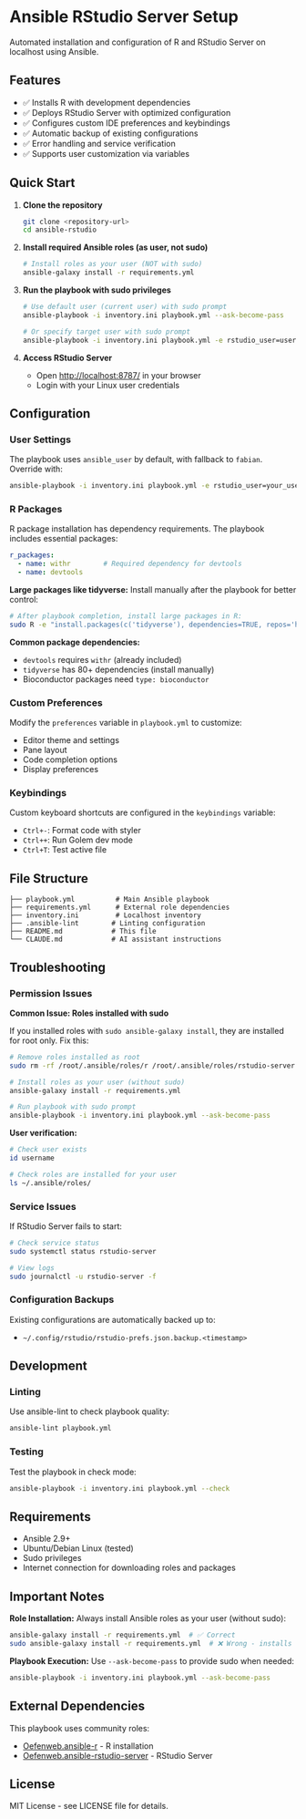 # Ansible RStudio Server Setup

Automated installation and configuration of R and RStudio Server on localhost using Ansible.

## Features

- ✅ Installs R with development dependencies
- ✅ Deploys RStudio Server with optimized configuration
- ✅ Configures custom IDE preferences and keybindings
- ✅ Automatic backup of existing configurations
- ✅ Error handling and service verification
- ✅ Supports user customization via variables

## Quick Start

1. **Clone the repository**

   ```bash
   git clone <repository-url>
   cd ansible-rstudio
   ```

2. **Install required Ansible roles (as user, not sudo)**

   ```bash
   # Install roles as your user (NOT with sudo)
   ansible-galaxy install -r requirements.yml
   ```

3. **Run the playbook with sudo privileges**

   ```bash
   # Use default user (current user) with sudo prompt
   ansible-playbook -i inventory.ini playbook.yml --ask-become-pass
   
   # Or specify target user with sudo prompt
   ansible-playbook -i inventory.ini playbook.yml -e rstudio_user=username --ask-become-pass
   ```

4. **Access RStudio Server**
   - Open <http://localhost:8787/> in your browser
   - Login with your Linux user credentials

## Configuration

### User Settings

The playbook uses `ansible_user` by default, with fallback to `fabian`. Override with:

```bash
ansible-playbook -i inventory.ini playbook.yml -e rstudio_user=your_username
```

### R Packages

R package installation has dependency requirements. The playbook includes essential packages:

```yaml
r_packages:
  - name: withr        # Required dependency for devtools
  - name: devtools
```

**Large packages like tidyverse:** Install manually after the playbook for better control:

```bash
# After playbook completion, install large packages in R:
sudo R -e "install.packages(c('tidyverse'), dependencies=TRUE, repos='https://cloud.r-project.org')"
```

**Common package dependencies:**
- `devtools` requires `withr` (already included)
- `tidyverse` has 80+ dependencies (install manually)
- Bioconductor packages need `type: bioconductor`

### Custom Preferences

Modify the `preferences` variable in `playbook.yml` to customize:

- Editor theme and settings
- Pane layout
- Code completion options
- Display preferences

### Keybindings

Custom keyboard shortcuts are configured in the `keybindings` variable:

- `Ctrl+-`: Format code with styler
- `Ctrl++`: Run Golem dev mode
- `Ctrl+T`: Test active file

## File Structure

```
├── playbook.yml          # Main Ansible playbook
├── requirements.yml      # External role dependencies
├── inventory.ini         # Localhost inventory
├── .ansible-lint        # Linting configuration
├── README.md            # This file
└── CLAUDE.md            # AI assistant instructions
```

## Troubleshooting

### Permission Issues

**Common Issue: Roles installed with sudo**

If you installed roles with `sudo ansible-galaxy install`, they are installed for root only. Fix this:

```bash
# Remove roles installed as root
sudo rm -rf /root/.ansible/roles/r /root/.ansible/roles/rstudio-server

# Install roles as your user (without sudo)
ansible-galaxy install -r requirements.yml

# Run playbook with sudo prompt
ansible-playbook -i inventory.ini playbook.yml --ask-become-pass
```

**User verification:**

```bash
# Check user exists
id username

# Check roles are installed for your user
ls ~/.ansible/roles/
```

### Service Issues

If RStudio Server fails to start:

```bash
# Check service status
sudo systemctl status rstudio-server

# View logs
sudo journalctl -u rstudio-server -f
```

### Configuration Backups

Existing configurations are automatically backed up to:

- `~/.config/rstudio/rstudio-prefs.json.backup.<timestamp>`

## Development

### Linting

Use ansible-lint to check playbook quality:

```bash
ansible-lint playbook.yml
```

### Testing

Test the playbook in check mode:

```bash
ansible-playbook -i inventory.ini playbook.yml --check
```

## Requirements

- Ansible 2.9+
- Ubuntu/Debian Linux (tested)
- Sudo privileges
- Internet connection for downloading roles and packages

## Important Notes

**Role Installation:** Always install Ansible roles as your user (without sudo):
```bash
ansible-galaxy install -r requirements.yml  # ✅ Correct
sudo ansible-galaxy install -r requirements.yml  # ❌ Wrong - installs for root only
```

**Playbook Execution:** Use `--ask-become-pass` to provide sudo when needed:
```bash
ansible-playbook -i inventory.ini playbook.yml --ask-become-pass
```

## External Dependencies

This playbook uses community roles:

- [Oefenweb.ansible-r](https://github.com/Oefenweb/ansible-r) - R installation
- [Oefenweb.ansible-rstudio-server](https://github.com/Oefenweb/ansible-rstudio-server) - RStudio Server

## License

MIT License - see LICENSE file for details.
